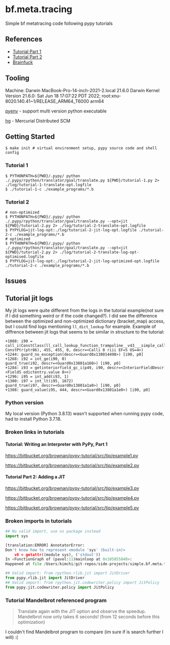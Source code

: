 # bf.meta.tracing
Simple bf metatracing code following pypy tutorials

## References

- [Tutorial Part 1](https://morepypy.blogspot.com/2011/04/tutorial-writing-interpreter-with-pypy.html)
- [Tutorial Part 2](https://morepypy.blogspot.com/2011/04/tutorial-part-2-adding-jit.html)
- [Brainfuck](https://en.wikipedia.org/wiki/Brainfuck)

## Tooling
Machine: Darwin MacBook-Pro-14-inch-2021-2.local 21.6.0 Darwin Kernel Version 21.6.0: Sat Jun 18 17:07:22 PDT 2022; root:xnu-8020.140.41~1/RELEASE_ARM64_T6000 arm64

[pyenv](https://github.com/pyenv/pyenv) - support multi version python executable

[hg](https://formulae.brew.sh/formula/mercurial#default) - Mercurial Distributed SCM

## Getting Started

```shell
$ make init # virtual environment setup, pypy source code and shell config
```

### Tutorial 1

```shell
$ PYTHONPATH=${PWD}/.pypy/ python ./.pypy/rpython/translator/goal/translate.py ${PWD}/tutorial-1.py 2> ./log/tutorial-1-translate-opt.logfile
$ ./tutorial-1-c ./example_programs/*.b
```

### Tutorial 2

```shell 
# non-optimized
$ PYTHONPATH=${PWD}/.pypy/ python ./.pypy/rpython/translator/goal/translate.py --opt=jit  ${PWD}/tutorial-2.py 2> ./log/tutorial-2-translate-opt.logfile
$ PYPYLOG=jit-log-opt:./log/tutorial-2-jit-log-opt.logfile ./tutorial-2-c ./example_programs/*.b
# optimized
$ PYTHONPATH=${PWD}/.pypy/ python ./.pypy/rpython/translator/goal/translate.py --opt=jit  ${PWD}/tutorial-2.py 2> ./log/tutorial-2-translate-log-opt-optimised.logfile
$ PYPYLOG=jit-log-opt:./log/tutorial-2-jit-log-optimized-opt.logfile ./tutorial-2-c ./example_programs/*.b

```
## Issues

## Tutorial jit logs
My jit logs were quite different from the logs in the tutorial example(not sure if I did something weird or if the code changed?).
I did see the difference between the optimized and non-optimized dictionary (bracket_map) access, but I could find logs mentioning `ll_dict_lookup` for example.
Example of diffrence between jit logs that seems to be similar in structure to the tutorial:
```shell
+1088: i90 = call_i(ConstClass(ll_call_lookup_function_trampoline__v43___simple_call__function_ll), ConstPtr(ptr86), 455, 455, 0, descr=<Calli 8 riii EF=5 OS=4>)
+1244: guard_no_exception(descr=<Guard0x138014498>) [i90, p0]
+1268: i92 = int_ge(i90, 0)
guard_true(i92, descr=<Guard0x13801a160>) [i90, p0]
+1284: i93 = getinteriorfield_gc_i(p49, i90, descr=<InteriorFieldDescr <FieldS odictentry.value 8>>)
+1296: i95 = int_add(i93, 1)
+1300: i97 = int_lt(i95, 1672)
guard_true(i97, descr=<Guard0x13801a1a0>) [i90, p0]
+1308: guard_value(i95, 444, descr=<Guard0x13801a1e0>) [i90, p0]
```


### Python version
My local version (Python 3.8.13) wasn't supported when running pypy code, had to install Python 3.7.18.

### Broken links in tutorials

#### Tutorial: Writing an Interpreter with PyPy, Part 1 

https://bitbucket.org/brownan/pypy-tutorial/src/tip/example1.py

https://bitbucket.org/brownan/pypy-tutorial/src/tip/example2.py

#### Tutorial Part 2: Adding a JIT

https://bitbucket.org/brownan/pypy-tutorial/src/tip/example3.py

https://bitbucket.org/brownan/pypy-tutorial/src/tip/example4.py

https://bitbucket.org/brownan/pypy-tutorial/src/tip/example5.py

### Broken imports in tutorials
```python
## No valid import, use os package instead
import sys

[translation:ERROR] AnnotatorError: 
Don't know how to represent <module 'sys' (built-in)>
    v8 = getattr((module sys), ('stdout'))
In <FunctionGraph of (pavel:11)mainloop at 0x105855848>:
Happened at file /Users/kimchi/git-repos/side-projects/simple.bf.meta.tracing/pavel.py line 34

## Valid import: from rpython.rlib.jit import JitDriver
from pypy.rlib.jit import JitDriver 
## Valid import: from rpython.jit.codewriter.policy import JitPolicy
from pypy.jit.codewriter.policy import JitPolicy
```

### Tutorial Mandelbrot referenced program
> Translate again with the JIT option and observe the speedup. Mandelbrot now only takes 6 seconds! (from 12 seconds before this optimization)

I couldn't find Mandelbrot program to compare (im sure if is search further I will) :(